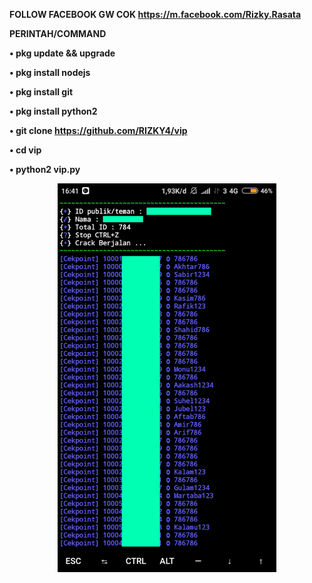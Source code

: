<b><h>FOLLOW FACEBOOK GW COK
https://m.facebook.com/Rizky.Rasata

PERINTAH/COMMAND

• pkg update && upgrade

• pkg install nodejs

• pkg install git

• pkg install python2

• git clone https://github.com/RIZKY4/vip

• cd vip

• python2 vip.py

<p align="center">
  <img src="ss.png" width="350" title="hover text">
</p>
